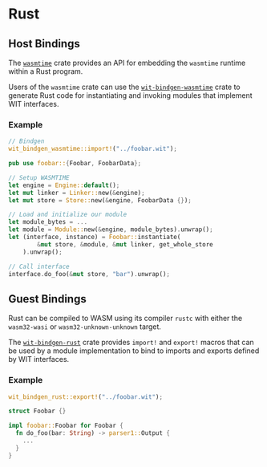 # Rust

## Host Bindings
The [`wasmtime`](https://github.com/bytecodealliance/wasmtime/tree/main/crates/wasmtime) crate provides an API for embedding the `wasmtime` runtime within a Rust program.

Users of the `wasmtime` crate can use the [`wit-bindgen-wasmtime`](https://github.com/bytecodealliance/wit-bindgen/tree/main/crates/wasmtime) crate to generate Rust code for instantiating and invoking modules that implement WIT interfaces.

### Example
```rs
// Bindgen
wit_bindgen_wasmtime::import!("../foobar.wit");

pub use foobar::{Foobar, FoobarData};

// Setup WASMTIME
let engine = Engine::default();
let mut linker = Linker::new(&engine);
let mut store = Store::new(&engine, FoobarData {});

// Load and initialize our module
let module_bytes = ...
let module = Module::new(&engine, module_bytes).unwrap();
let (interface, instance) = Foobar::instantiate(
  		&mut store, &module, &mut linker, get_whole_store
	).unwrap();

// Call interface
interface.do_foo(&mut store, "bar").unwrap();
```

## Guest Bindings
Rust can be compiled to WASM using its compiler `rustc` with either the `wasm32-wasi` or `wasm32-unknown-unknown` target.

The [`wit-bindgen-rust`](https://github.com/bytecodealliance/wit-bindgen/tree/main/crates/rust-wasm) crate provides `import!` and `export!` macros that can be used by a module implementation to bind to imports and exports defined by WIT interfaces.

### Example
<!-- TODO: pick a better example -->
```rs
wit_bindgen_rust::export!("../foobar.wit");

struct Foobar {}

impl foobar::Foobar for Foobar {
  fn do_foo(bar: String) -> parser1::Output {
    ...
  }
}
```